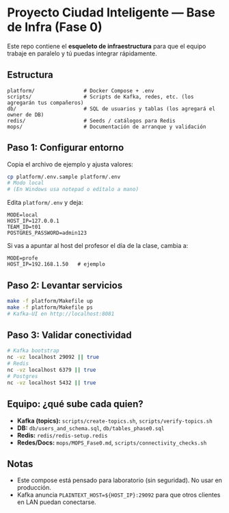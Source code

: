 # Proyecto Ciudad Inteligente — Base de Infra (Fase 0)

Este repo contiene el **esqueleto de infraestructura** para que el equipo trabaje en paralelo y tú puedas integrar rápidamente.

## Estructura
```
platform/                # Docker Compose + .env
scripts/                 # Scripts de Kafka, redes, etc. (los agregarán tus compañeros)
db/                      # SQL de usuarios y tablas (los agregará el owner de DB)
redis/                   # Seeds / catálogos para Redis
mops/                    # Documentación de arranque y validación
```

## Paso 1: Configurar entorno
Copia el archivo de ejemplo y ajusta valores:
```bash
cp platform/.env.sample platform/.env
# Modo local
# (En Windows usa notepad o edítalo a mano)
```
Edita `platform/.env` y deja:
```
MODE=local
HOST_IP=127.0.0.1
TEAM_ID=t01
POSTGRES_PASSWORD=admin123
```

Si vas a apuntar al host del profesor el día de la clase, cambia a:
```
MODE=profe
HOST_IP=192.168.1.50   # ejemplo
```

## Paso 2: Levantar servicios
```bash
make -f platform/Makefile up
make -f platform/Makefile ps
# Kafka-UI en http://localhost:8081
```

## Paso 3: Validar conectividad
```bash
# Kafka bootstrap
nc -vz localhost 29092 || true
# Redis
nc -vz localhost 6379 || true
# Postgres
nc -vz localhost 5432 || true
```

## Equipo: ¿qué sube cada quien?
- **Kafka (topics):** `scripts/create-topics.sh`, `scripts/verify-topics.sh`
- **DB:** `db/users_and_schema.sql`, `db/tables_phase0.sql`
- **Redis:** `redis/redis-setup.redis`
- **Redes/Docs:** `mops/MOPS_Fase0.md`, `scripts/connectivity_checks.sh`

## Notas
- Este compose está pensado para laboratorio (sin seguridad). No usar en producción.
- Kafka anuncia `PLAINTEXT_HOST=${HOST_IP}:29092` para que otros clientes en LAN puedan conectarse.
